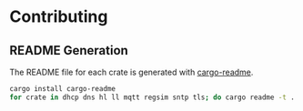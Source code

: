 # Contributing

## README Generation

The README file for each crate is generated with [cargo-readme].

```bash
cargo install cargo-readme
for crate in dhcp dns hl ll mqtt regsim sntp tls; do cargo readme -t ../README.tpl -r "$crate" > "$crate"/README.md; done
```

[cargo-readme]: https://github.com/livioribeiro/cargo-readme

